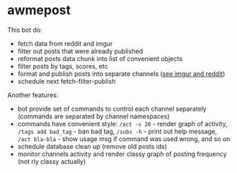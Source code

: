 # awmepost

This bot do:
 - fetch data from reddit and imgur
 - filter out posts that were already published
 - reformat posts data chunk into list of convenient objects
 - filter posts by tags, scores, etc
 - format and publish posts into separate channels ([see imgur and reddit](https://t.me/awmepost))
 - schedule next fetch-filter-publish 
 
Another features:
 - bot provide set of commands to control each channel separately (commands are separated by channel namespaces)
 - commands have convenient style: `/act -s 20` - render graph of activity, `/tags add bad_tag` - ban bad tag, 
 `/subs -h` - print out help message, `/act bla-bla` - show usage msg if command was used wrong, and so on
 - schedule database clean up (remove old posts ids)
 - monitor channels activity and render classy graph of posting frequency (not rly classy actually)
